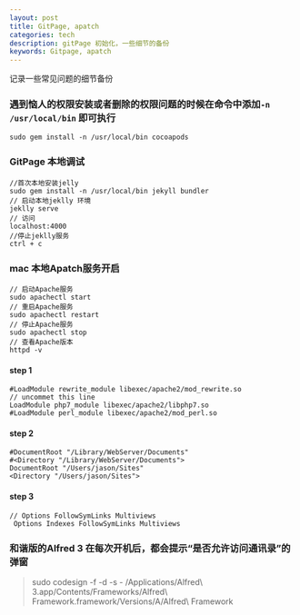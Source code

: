```yaml
---
layout: post
title: GitPage, apatch 
categories: tech
description: gitPage 初始化，一些细节的备份
keywords: Gitpage, apatch
---   
```


记录一些常见问题的细节备份   

### 遇到恼人的权限安装或者删除的权限问题的时候在命令中添加`-n /usr/local/bin` 即可执行
```
sudo gem install -n /usr/local/bin cocoapods
```
### GitPage 本地调试
```
//首次本地安装jelly
sudo gem install -n /usr/local/bin jekyll bundler
// 启动本地jeklly 环境
jeklly serve
// 访问
localhost:4000 
//停止jeklly服务
ctrl + c
```

### mac 本地Apatch服务开启
```
// 启动Apache服务
sudo apachectl start
// 重启Apache服务
sudo apachectl restart
// 停止Apache服务
sudo apachectl stop
// 查看Apache版本
httpd -v
```
####  step 1
```
#LoadModule rewrite_module libexec/apache2/mod_rewrite.so
// uncommet this line
LoadModule php7_module libexec/apache2/libphp7.so
#LoadModule perl_module libexec/apache2/mod_perl.so
```
####  step 2

```
#DocumentRoot "/Library/WebServer/Documents"
#<Directory "/Library/WebServer/Documents">
DocumentRoot "/Users/jason/Sites"
<Directory "/Users/jason/Sites">
```

#### step 3
```
// Options FollowSymLinks Multiviews
 Options Indexes FollowSymLinks Multiviews
```


### 和谐版的Alfred 3 在每次开机后，都会提示“是否允许访问通讯录”的弹窗

> sudo codesign -f -d -s - /Applications/Alfred\ 3.app/Contents/Frameworks/Alfred\ Framework.framework/Versions/A/Alfred\ Framework


